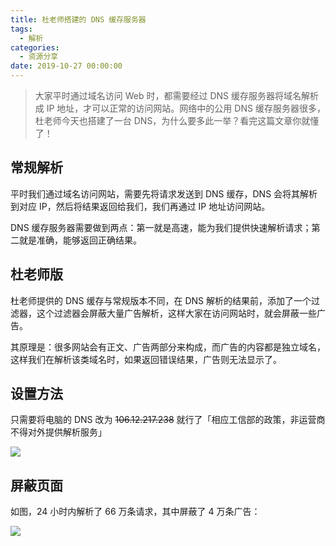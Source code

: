 ```yaml
---
title: 杜老师搭建的 DNS 缓存服务器
tags:
  - 解析
categories:
  - 资源分享
date: 2019-10-27 00:00:00
---
```


> 大家平时通过域名访问 Web 时，都需要经过 DNS 缓存服务器将域名解析成 IP 地址，才可以正常的访问网站。网络中的公用 DNS 缓存服务器很多，杜老师今天也搭建了一台 DNS，为什么要多此一举？看完这篇文章你就懂了！

<!-- more -->

## 常规解析

平时我们通过域名访问网站，需要先将请求发送到 DNS 缓存，DNS 会将其解析到对应 IP，然后将结果返回给我们，我们再通过 IP 地址访问网站。

DNS 缓存服务器需要做到两点：第一就是高速，能为我们提供快速解析请求；第二就是准确，能够返回正确结果。

## 杜老师版

杜老师提供的 DNS 缓存与常规版本不同，在 DNS 解析的结果前，添加了一个过滤器，这个过滤器会屏蔽大量广告解析，这样大家在访问网站时，就会屏蔽一些广告。

其原理是：很多网站会有正文、广告两部分来构成，而广告的内容都是独立域名，这样我们在解析该类域名时，如果返回错误结果，广告则无法显示了。

## 设置方法

只需要将电脑的 DNS 改为 ~~106.12.217.238~~ 就行了「相应工信部的政策，非运营商不得对外提供解析服务」

![](https://cdn.dusays.com/2019/10/110-1.jpg)

## 屏蔽页面

如图，24 小时内解析了 66 万条请求，其中屏蔽了 4 万条广告：

![](https://cdn.dusays.com/2019/10/110-2.jpg)
